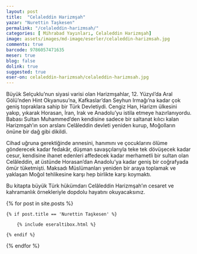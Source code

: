 ```yaml
---
layout: post
title:  "Celaleddin Harizmşah"
yazar: "Nurettin Taşkesen"
permalink: "/celaleddin-harizmsah/"
categories: [ Mihrabad Yayınları, Celaleddin Harizmşah]
image: assets/images/md-image/eserler/celaleddin-harizmsah.jpg
comments: true
barcode: 9786057471635
meser: true
blog: false
dolink: true
suggested: true
eser-on: celaleddin-harizmsah/celaleddin-harizmsah.jpg
---
```


Büyük Selçuklu’nun siyasi varisi olan Harizmşahlar, 12. Yüzyıl’da Aral Gölü’nden Hint Okyanusu’na, Kafkaslar’dan Seyhun Irmağı’na kadar çok geniş topraklara sahip bir Türk Devletiydi. Cengiz Han, Harizm ülkesini yakıp, yıkarak Horasan, İran, Irak ve Anadolu’yu istila etmeye hazırlanıyordu. Babası Sultan Muhammed’den kendisine sadece bir saltanat kılıcı kalan Harizmşah’ın son arslanı Celâleddin devleti yeniden kurup, Moğolların önüne bir dağ gibi dikildi.

Cihad uğruna gerektiğinde annesini, hanımını ve çocuklarını ölüme gönderecek kadar fedakâr, düşman savaşçılarıyla teke tek dövüşecek kadar cesur, kendisine ihanet edenleri affedecek kadar merhametli bir sultan olan Celâleddin, at üstünde Horasan’dan Anadolu’ya kadar geniş bir coğrafyada ömür tüketmişti. Maksadı Müslümanları yeniden bir araya toplamak ve yaklaşan Moğol tehlikesine karşı hep birlikte karşı koymaktı.

Bu kitapta büyük Türk hükümdarı Celâleddin Harizmşah’ın cesaret ve kahramanlık örnekleriyle dopdolu hayatını okuyacaksınız.


{% for post in site.posts %}

    {% if post.title == 'Nurettin Taşkesen' %}

        {% include eseraltibox.html %}

    {% endif %}

{% endfor %}
